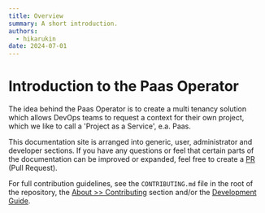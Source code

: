 ```yaml
---
title: Overview
summary: A short introduction.
authors:
  - hikarukin
date: 2024-07-01
---
```


Introduction to the Paas Operator
=================================

The idea behind the Paas Operator is to create a multi tenancy solution which
allows DevOps teams to request a context for their own project, which we like to
call a 'Project as a Service', e.a. Paas.

This documentation site is arranged into generic, user, administrator and developer
sections. If you have any questions or feel that certain parts of the documentation
can be improved or expanded, feel free to create a [PR](https://github.com/belastingdienst/opr-paas/pulls)
(Pull Request).

For full contribution guidelines, see the `CONTRIBUTING.md` file in the root of
the repository, the [About >> Contributing](/about/contributing/) section and/or the
[Development Guide](/development-guide/).
